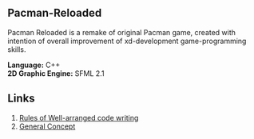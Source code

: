 ## Pacman-Reloaded ##

Pacman Reloaded is a remake of original Pacman game, created with intention of overall improvement of xd-development game-programming skills.

__Language:__ C++  
__2D Graphic Engine:__ SFML 2.1

## Links ##
1. [Rules of Well-arranged code writing](RULES%20OF%20WELL-ARRANGED%20CODE%20WRITING.md)
1. [General Concept](GENERAL_CONCEPT.md)
